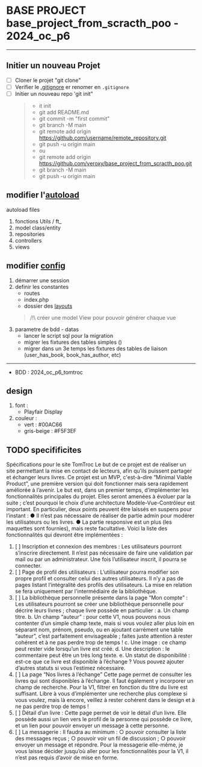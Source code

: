 # BASE PROJECT base_project_from_scracth_poo - 2024_oc_p6
--- 
## Initier un nouveau Projet

- [ ] Cloner le projet "git clone"
- [ ] Verifier le [.gitignore](.gitignore) er renomer en `.gitignore`
- [ ] Initier un nouveau repo 'git init"
   > - it init 
   > - git add README.md 
   > - git commit -m "first commit"
   > - git branch -M main 
   > - git remote add origin https://github.com/username/remote_repository.git
   > - git push -u origin main
   > - ou
   > - git remote add origin https://github.com/veroxy/base_project_from_scracth_poo.git
   > - git branch -M main 
   > - git push -u origin main

[//]: # (- [ ] Lancer la command "php [createproject.php]&#40;createproject.php&#41; nom-projet")

## 

## modifier l'[autoload](config/autoload.php)

autoload files
1. fonctions Utils / ft_
2. model class/entity
3. repositories
4. controllers
5. views

## modifier [config](config/config.php)
1. démarrer une session
2. definir les constantes
    - routes
    - index.php
    - dossier des [layouts](views/layouts)
   > /!\ créer une model View pour pouvoir générer chaque vue
3. parametre de bdd - datas
   - lancer le script sql pour la migration 
   - migrer les fixtures des tables simples ()
   - migrer dans un 3e temps les fixtures des tables de liaison (user_has_book, book_has_author, etc)

---

 - BDD : 2024_oc_p6_tomtroc

## design
1. font :
   - Playfair Display
2. couleur :
   - vert : #00AC66
   - gris-beige : #F5F3EF


## TODO specifificites 
Spécifications pour le site TomTroc
Le but de ce projet est de réaliser un site permettant la mise en contact de
lecteurs, afin qu’ils puissent partager et échanger leurs livres.
Ce projet est un MVP, c'est-à-dire “Minimal Viable Product”, une première
version qui doit fonctionner mais sera rapidement améliorée à l’avenir.
Le but est, dans un premier temps, d’implémenter les fonctionnalités
principales du projet. Elles seront amenées à évoluer par la suite ; c’est
pourquoi le choix d’une architecture Modèle-Vue-Contrôleur est important.
En particulier, deux points peuvent être laissés en suspens pour l’instant :
● Il n’est pas nécessaire de réaliser de partie admin pour modérer les
utilisateurs ou les livres.
● La partie responsive est un plus (les maquettes sont fournies), mais
reste facultative.
Voici la liste des fonctionnalités qui devront être implémentées :
1. [ ] Inscription et connexion des membres :
   Les utilisateurs pourront s’inscrire directement. Il n’est pas nécessaire
   de faire une validation par mail ou par un administrateur. Une fois
   l’utilisateur inscrit, il pourra se connecter.
2. [ ] Page de profil des utilisateurs :
   L’utilisateur pourra modifier son propre profil et consulter celui des
   autres utilisateurs. Il n’y a pas de pages listant l’intégralité des profils
   des utilisateurs. La mise en relation se fera uniquement par
   l'intermédiaire de la bibliothèque.
3. [ ] La bibliothèque personnelle présente dans la page “Mon
   compte” :
   Les utilisateurs pourront se créer une bibliothèque personnelle pour
   décrire leurs livres ; chaque livre possède en particulier :
   a. Un champ titre.
   b. Un champ “auteur” : pour cette V1, nous pouvons nous
   contenter d’un simple champ texte, mais si vous voulez aller
   plus loin en séparant nom, prénom, pseudo, ou en ajoutant
   carrément une table “auteur”, c’est parfaitement envisageable ;
   faites juste attention à rester cohérent et à ne pas perdre trop
   de temps !
   c. Une image : ce champ peut rester vide lorsqu’un livre est créé.
   d. Une description : le commentaire peut être un très long texte.
   e. Un statut de disponibilité : est-ce que ce livre est disponible à
   l’échange ? Vous pouvez ajouter d’autres statuts si vous
   l’estimez nécessaire.
4. [ ] La page “Nos livres à l’échange”
   Cette page permet de consulter les livres qui sont disponibles à
   l’échange. Il faut également y incorporer un champ de recherche.
   Pour la V1, filtrer en fonction du titre du livre est suffisant. Libre à
   vous d’implémenter une recherche plus complexe si vous voulez,
   mais là encore, veillez à rester cohérent dans le design et à ne pas
   perdre trop de temps !
5. [ ] Détail d’un livre :
   Cette page permet de voir le détail d’un livre. Elle possède aussi un
   lien vers le profil de la personne qui possède ce livre, et un lien pour
   pouvoir envoyer un message à cette personne.
6. [ ] La messagerie :
   Il faudra au minimum :
   ○ pouvoir consulter la liste des messages reçus ;
   ○ pouvoir voir un fil de discussion ;
   ○ pouvoir envoyer un message et répondre.
   Pour la messagerie elle-même, je vous laisse décider jusqu’où aller
   pour les fonctionnalités pour la V1, il n’est pas requis d’avoir de mise
   en forme.